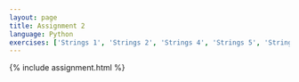 ```yaml
---
layout: page
title: Assignment 2
language: Python
exercises: ['Strings 1', 'Strings 2', 'Strings 4', 'Strings 5', 'Strings 6', 'Strings 7']
---
```


{% include assignment.html %}
